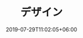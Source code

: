 ---
title: "デザイン"
date: 2019-07-29T11:02:05+06:00
icon: "ti-panel"
description: "デザイン"
type : "category_top"
---